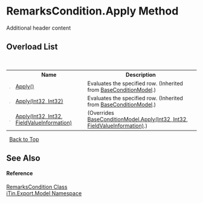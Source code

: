 # RemarksCondition.Apply Method 
Additional header content 


## Overload List
&nbsp;<table><tr><th></th><th>Name</th><th>Description</th></tr><tr><td>![Public method](media/pubmethod.gif "Public method")</td><td><a href="M_iTin_Export_Model_BaseConditionModel_Apply">Apply()</a></td><td>
Evaluates the specified row.
 (Inherited from <a href="T_iTin_Export_Model_BaseConditionModel">BaseConditionModel</a>.)</td></tr><tr><td>![Public method](media/pubmethod.gif "Public method")</td><td><a href="M_iTin_Export_Model_BaseConditionModel_Apply_1">Apply(Int32, Int32)</a></td><td>
Evaluates the specified row.
 (Inherited from <a href="T_iTin_Export_Model_BaseConditionModel">BaseConditionModel</a>.)</td></tr><tr><td>![Public method](media/pubmethod.gif "Public method")</td><td><a href="M_iTin_Export_Model_RemarksCondition_Apply">Apply(Int32, Int32, FieldValueInformation)</a></td><td> (Overrides <a href="M_iTin_Export_Model_BaseConditionModel_Apply_2">BaseConditionModel.Apply(Int32, Int32, FieldValueInformation)</a>.)</td></tr></table>&nbsp;
<a href="#remarkscondition.apply-method">Back to Top</a>

## See Also


#### Reference
<a href="T_iTin_Export_Model_RemarksCondition">RemarksCondition Class</a><br /><a href="N_iTin_Export_Model">iTin.Export.Model Namespace</a><br />